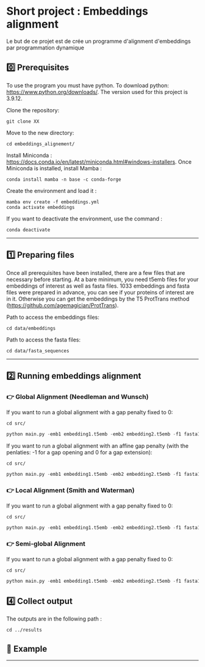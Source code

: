 # Short project : Embeddings alignment

Le but de ce projet est de crée un programme d'alignment d'embeddings par programmation dynamique

## 	:zero: Prerequisites

To use the program you must have python. 
To download python: https://www.python.org/downloads/. The version used for this project is 3.9.12.

Clone the repository:

```SHELL
git clone XX
```

Move to the new directory:

```SHELL
cd embeddings_alignement/
```

Install Miniconda :  https://docs.conda.io/en/latest/miniconda.html#windows-installers.
Once Miniconda is installed, install Mamba :

```SHELL
conda install mamba -n base -c conda-forge
```

Create the environment and load it :

```SHELL
mamba env create -f embeddings.yml
conda activate embeddings
```
If you want to deactivate the environment, use the command :

```SHELL
conda deactivate
```

-----------------------

## :one: Preparing files

Once all prerequisites have been installed, there are a few files that are necessary before starting. At a bare minimum, you need t5emb files for your embeddings of interest as well as fasta files.
1033 embeddings and fasta files were prepared in advance, you can see if your proteins of interest are in it. Otherwise you can get the embeddings by the T5 ProtTrans method (https://github.com/agemagician/ProtTrans).

Path to access the embeddings files:
```SHELL
cd data/embeddings
```
Path to access the fasta files:
```SHELL
cd data/fasta_sequences
```

-----------------------

## :two: Running embeddings alignment

### :point_right: Global Alignment (Needleman and Wunsch)
If you want to run a global alignment with a gap penalty fixed to 0:

```SHELL
cd src/
```
```PYTHON
python main.py -emb1 embedding1.t5emb -emb2 embedding2.t5emb -f1 fasta1.fasta -f2 fasta2.fasta -m global
```
If you want to run a global alignment with an affine gap penalty (with the penlaties: -1 for a gap opening and 0 for a gap extension):

```SHELL
cd src/
```
```PYTHON
python main.py -emb1 embedding1.t5emb -emb2 embedding2.t5emb -f1 fasta1.fasta -f2 fasta2.fasta -m global -g yes
```

### :point_right: Local Alignment (Smith and Waterman)
If you want to run a global alignment with a gap penalty fixed to 0:

```SHELL
cd src/
```
```PYTHON
python main.py -emb1 embedding1.t5emb -emb2 embedding2.t5emb -f1 fasta1.fasta -f2 fasta2.fasta -m local
```


### :point_right: Semi-global Alignment
If you want to run a global alignment with a gap penalty fixed to 0:

```SHELL
cd src/
```
```PYTHON
python main.py -emb1 embedding1.t5emb -emb2 embedding2.t5emb -f1 fasta1.fasta -f2 fasta2.fasta -m semi_global
```

## :four: Collect output
The outputs are in the following path :

```SHELL
cd ../results
```

## :large_blue_diamond: Example

***
